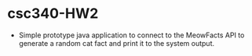 # csc340-HW2
- Simple prototype java application to connect to the MeowFacts API to generate a random cat fact and print it to the system output.
